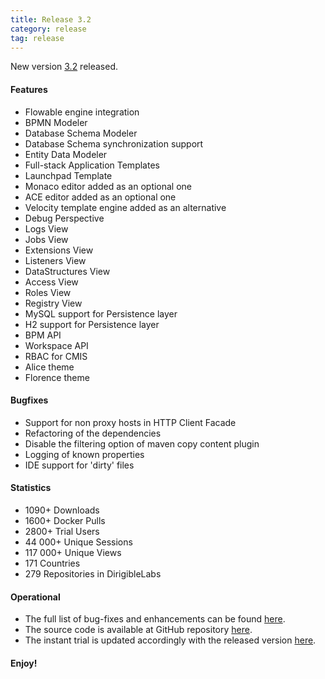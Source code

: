 ```yaml
---
title: Release 3.2
category: release
tag: release
---
```


New version [3.2](http://download.eclipse.org/dirigible/drops/R-3.2-201805191122/index.html) released.

#### Features

* Flowable engine integration
* BPMN Modeler
* Database Schema Modeler
* Database Schema synchronization support
* Entity Data Modeler
* Full-stack Application Templates
* Launchpad Template
* Monaco editor added as an optional one
* ACE editor added as an optional one
* Velocity template engine added as an alternative
* Debug Perspective
* Logs View
* Jobs View
* Extensions View
* Listeners View
* DataStructures View
* Access View
* Roles View
* Registry View
* MySQL support for Persistence layer
* H2 support for Persistence layer
* BPM API
* Workspace API
* RBAC for CMIS
* Alice theme
* Florence theme


#### Bugfixes

* Support for non proxy hosts in HTTP Client Facade
* Refactoring of the dependencies
* Disable the filtering option of maven copy content plugin
* Logging of known properties
* IDE support for 'dirty' files

#### Statistics

* 1090+ Downloads
* 1600+ Docker Pulls
* 2800+ Trial Users
* 44 000+ Unique Sessions
* 117 000+ Unique Views
* 171 Countries
* 279 Repositories in DirigibleLabs

#### Operational

* The full list of bug-fixes and enhancements can be found [here](https://github.com/eclipse/dirigible/milestone/9?closed=1).
* The source code is available at GitHub repository [here](https://github.com/eclipse/dirigible/tree/3.2.0).
* The instant trial is updated accordingly with the released version [here](http://trial.dirigible.io).


#### Enjoy!

